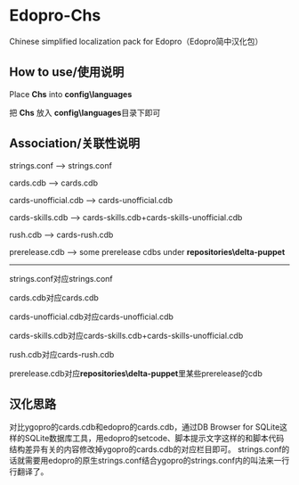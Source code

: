 # Edopro-Chs
Chinese simplified localization pack for Edopro（Edopro简中汉化包）
## How to use/使用说明
Place **Chs** into **config\languages**

把 **Chs** 放入 **config\languages**目录下即可
## Association/关联性说明
strings.conf --> strings.conf

cards.cdb --> cards.cdb

cards-unofficial.cdb --> cards-unofficial.cdb

cards-skills.cdb --> cards-skills.cdb+cards-skills-unofficial.cdb

rush.cdb --> cards-rush.cdb

prerelease.cdb --> some prerelease cdbs under **repositories\delta-puppet**

---
strings.conf对应strings.conf

cards.cdb对应cards.cdb

cards-unofficial.cdb对应cards-unofficial.cdb

cards-skills.cdb对应cards-skills.cdb+cards-skills-unofficial.cdb

rush.cdb对应cards-rush.cdb

prerelease.cdb对应**repositories\delta-puppet**里某些prerelease的cdb
## 汉化思路
对比ygopro的cards.cdb和edopro的cards.cdb，通过DB Browser for SQLite这样的SQLite数据库工具，用edopro的setcode、脚本提示文字这样的和脚本代码结构差异有关的内容修改掉ygopro的cards.cdb的对应栏目即可。
strings.conf的话就需要用edopro的原生strings.conf结合ygopro的strings.conf内的叫法来一行行翻译了。
